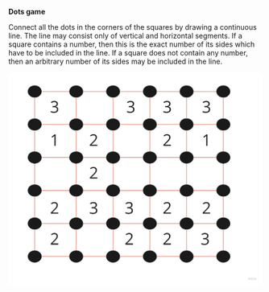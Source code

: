 __Dots game__ 

Connect all the dots in the corners of the squares by drawing a continuous line. The line may consist only of vertical and horizontal segments.
If a square contains a number, then this is the exact number of its sides which have to be included in the line.
If a square does not contain any number, then an arbitrary number of its sides may be included in the line. 
 
![Image](GameBoard.jpg)